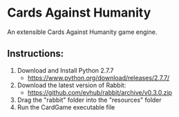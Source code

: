 Cards Against Humanity
======================

An extensible Cards Against Humanity game engine.

## Instructions:

1. Download and Install Python 2.7.7
	* https://www.python.org/download/releases/2.7.7/
2. Download the latest version of Rabbit:
	* https://github.com/evhub/rabbit/archive/v0.3.0.zip
3. Drag the "rabbit" folder into the "resources" folder
4. Run the CardGame executable file
